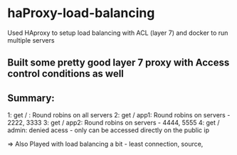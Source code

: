 # haProxy-load-balancing
Used HAproxy to setup load balancing with ACL (layer 7) and docker to run multiple servers

## Built some pretty good layer 7 proxy with Access control conditions as well
## Summary:

1:  get / : Round robins on all servers
2:  get / app1: Round robins on servers - 2222, 3333
3:  get / app2: Round robins on servers - 4444, 5555
4:  get / admin: denied acess - only can be accessed directly on the public ip

=> Also Played with load balancing a bit - least connection, source,



